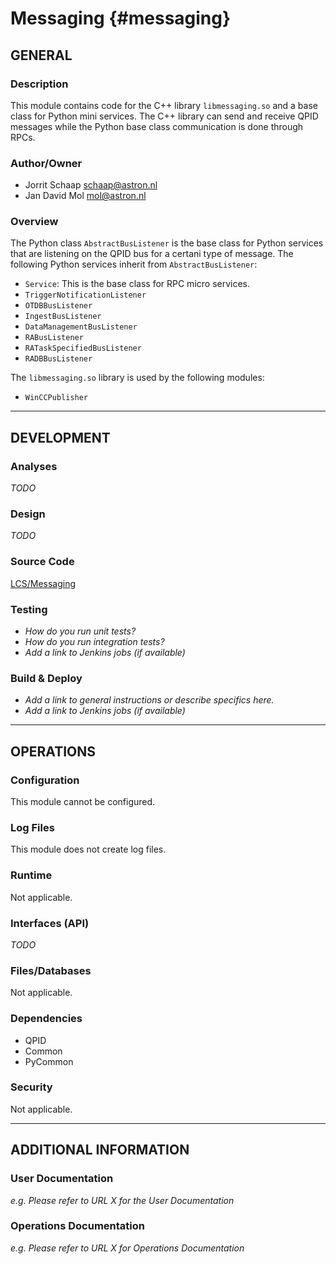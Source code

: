 # Messaging {#messaging}

## GENERAL

### Description
This module contains code for the C++ library `libmessaging.so` and a base class for Python mini services.  The C++ library can send and receive QPID messages while the Python base class communication is done through RPCs.

### Author/Owner
- Jorrit Schaap <schaap@astron.nl>
- Jan David Mol <mol@astron.nl>

### Overview
The Python class `AbstractBusListener` is the base class for Python services that are listening on the QPID bus for a certani type of message.  The following Python services inherit from `AbstractBusListener`:

- `Service`:  This is the base class for RPC micro services.
- `TriggerNotificationListener`
- `OTDBBusListener`
- `IngestBusListener`
- `DataManagementBusListener`
- `RABusListener`
- `RATaskSpecifiedBusListener`
- `RADBBusListener`

The `libmessaging.so` library is used by the following modules:

- `WinCCPublisher`
- - -

## DEVELOPMENT

### Analyses
*TODO*

### Design
*TODO*

### Source Code
[LCS/Messaging](https://svn.astron.nl/LOFAR/trunk/LCS/Messaging)

### Testing
- *How do you run unit tests?*
- *How do you run integration tests?*
- *Add a link to Jenkins jobs (if available)*

### Build & Deploy
- *Add a link to general instructions or describe specifics here.*
- *Add a link to Jenkins jobs (if available)*

- - -

## OPERATIONS

### Configuration
This module cannot be configured.

### Log Files
This module does not create log files.

### Runtime
Not applicable.

### Interfaces (API)
*TODO*

### Files/Databases
Not applicable.

### Dependencies
- QPID
- Common
- PyCommon

### Security
Not applicable.

- - -

## ADDITIONAL INFORMATION

### User Documentation

*e.g. Please refer to URL X for the User Documentation*

### Operations Documentation

*e.g. Please refer to URL X for Operations Documentation*

